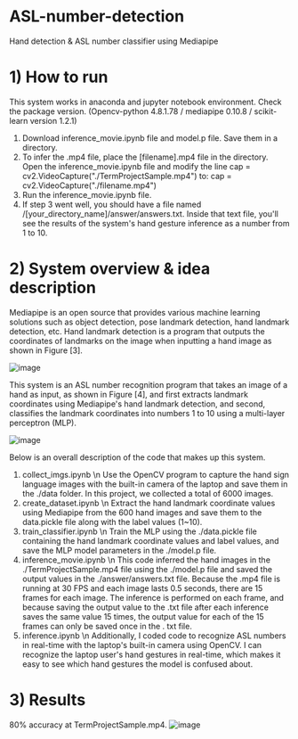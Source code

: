 # ASL-number-detection
Hand detection &amp; ASL number classifier using Mediapipe

# 1) How to run 
This system works in anaconda and jupyter notebook environment. Check the package version. (Opencv-python 4.8.1.78 / mediapipe 0.10.8 / scikit-learn version 1.2.1)

1. Download inference_movie.ipynb file and model.p file. Save them in a directory.
2. To infer the .mp4 file, place the [filename].mp4 file in the directory. Open the inference_movie.ipynb file and modify the line cap = cv2.VideoCapture("./TermProjectSample.mp4") to: cap = cv2.VideoCapture("./filename.mp4")
3. Run the inference_movie.ipynb file.
4. If step 3 went well, you should have a file named /[your_directory_name]/answer/answers.txt. Inside that text file, you'll see the results of the system's hand gesture inference as a number from 1 to 10.

# 2) System overview &amp; idea description
Mediapipe is an open source that provides various machine learning solutions such as object detection, pose landmark detection, hand landmark detection, etc. Hand landmark detection is a program that outputs the coordinates of landmarks on the image when inputting a hand image as shown in Figure [3].

![image](https://github.com/user-attachments/assets/3bb345b6-01cd-47ad-bcd2-87148898808e)

This system is an ASL number recognition program that takes an image of a hand as input, as shown in Figure [4], and first extracts landmark coordinates using Mediapipe's hand landmark detection, and second, classifies the landmark coordinates into numbers 1 to 10 using a multi-layer perceptron (MLP).

![image](https://github.com/user-attachments/assets/4cca6c2b-d453-465d-a00a-e61e0845a8d7)

Below is an overall description of the code that makes up this system.

1. collect_imgs.ipynb \n
Use the OpenCV program to capture the hand sign language images with the built-in camera of the laptop and save them in the ./data folder. In this project, we collected a total of 6000 images.
2. create_dataset.ipynb \n
Extract the hand landmark coordinate values using Mediapipe from the 600 hand images and save them to the data.pickle file along with the label values (1~10). 
3. train_classifier.ipynb \n
Train the MLP using the ./data.pickle file containing the hand landmark coordinate values and label values, and save the MLP model parameters in the ./model.p file. 
4. inference_movie.ipynb \n
This code inferred the hand images in the ./TermProjectSample.mp4 file using the ./model.p file and saved the output values in the ./answer/answers.txt file. Because the .mp4 file is running at 30 FPS and each image lasts 0.5 seconds, there are 15 frames for each image. The inference is performed on each frame, and because saving the output value to the .txt file after each inference saves the same value 15 times, the output value for each of the 15 frames can only be saved once in the . txt file. 
5. inference.ipynb \n
Additionally, I coded code to recognize ASL numbers in real-time with the laptop's built-in camera using OpenCV. I can recognize the laptop user's hand gestures in real-time, which makes it easy to see which hand gestures the model is confused about.

# 3) Results
80% accuracy at TermProjectSample.mp4.
![image](https://github.com/user-attachments/assets/e0154c75-16cd-467a-82bd-df810a9ac3d2)

